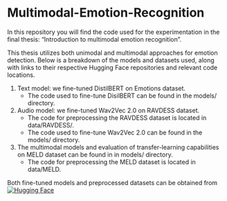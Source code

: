 # Multimodal-Emotion-Recognition

In this repository you will find the code used for the experimentation in the final thesis: “Introduction to multimodal emotion recognition”. 

This thesis utilizes both unimodal and multimodal approaches for emotion detection. Below is a breakdown of the models and datasets used, along with links to their respective Hugging Face repositories and relevant code locations.

1. Text model: we fine-tuned DistilBERT on Emotions dataset.
   * The code used to fine-tune DisilBERT can be found in the models/ directory.
2. Audio model: we fine-tuned Wav2Vec 2.0 on RAVDESS dataset.
   * The code for preprocessing the RAVDESS dataset is located in data/RAVDESS/.
   * The code used to fine-tune Wav2Vec 2.0 can be found in the models/ directory.
3. The multimodal models and evaluation of transfer-learning capabilities on MELD dataset can be found in in models/ directory.
   * The code for preprocessing the MELD dataset is located in data/MELD.

Both fine-tuned models and preprocessed datasets can be obtained from [![Hugging Face](https://img.shields.io/badge/🤗%20Hugging%20Face-orange?style=flat-square)](https://huggingface.co/pabloorlw)
